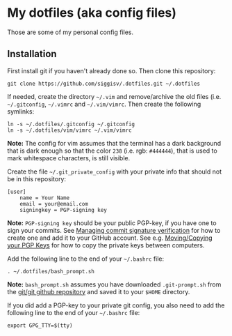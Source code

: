 My dotfiles (aka config files)
==============================

Those are some of my personal config files.

Installation
------------

First install git if you haven't already done so. Then clone this repository:

    git clone https://github.com/siggisv/.dotfiles.git ~/.dotfiles

If needed, create the directory `~/.vim` and remove/archive the old
files (i.e. `~/.gitconfig`, `~/.vimrc` and `~/.vim/vimrc`. Then create the
following symlinks:

    ln -s ~/.dotfiles/.gitconfig ~/.gitconfig
    ln -s ~/.dotfiles/vim/vimrc ~/.vim/vimrc

**Note:** The config for vim assumes that the terminal has a dark background
that is dark enough so that the color `238` (i.e. rgb: `#444444`), that is
used to mark whitespace characters, is still visible.

Create the file `~/.git_private_config` with your private info that should not
be in this repository:

    [user]
        name = Your Name
        email = your@email.com
        signingkey = PGP-signing key

**Note:** `PGP-signing key` should be your public PGP-key, if you have one to sign your commits.
See [Managing commit signature verification](https://docs.github.com/en/free-pro-team@latest/github/authenticating-to-github/managing-commit-signature-verification)
for how to create one and add it to your GitHub account. See e.g. [Moving/Copying your PGP 
Keys](https://www.phildev.net/pgp/gpg_moving_keys.html)
for how to copy the private keys between computers.

Add the following line to the end of your `~/.bashrc` file:

    . ~/.dotfiles/bash_prompt.sh

**Note:** `bash_prompt.sh` assumes you have downloaded `.git-prompt.sh` from the [git/git github
repository](https://raw.githubusercontent.com/git/git/master/contrib/completion/git-prompt.sh)
and saved it to your `$HOME` directory.

If you did add a PGP-key to your private git config, you also need to add the following line to
the end of your `~/.bashrc` file:

    export GPG_TTY=$(tty)
